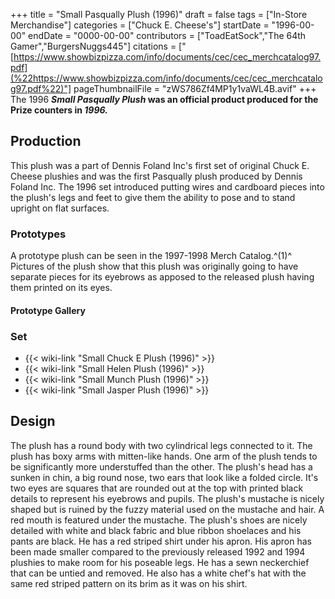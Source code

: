 +++
title = "Small Pasqually Plush (1996)"
draft = false
tags = ["In-Store Merchandise"]
categories = ["Chuck E. Cheese's"]
startDate = "1996-00-00"
endDate = "0000-00-00"
contributors = ["ToadEatSock","The 64th Gamer","BurgersNuggs445"]
citations = ["[https://www.showbizpizza.com/info/documents/cec/cec_merchcatalog97.pdf](%22https://www.showbizpizza.com/info/documents/cec/cec_merchcatalog97.pdf%22)"]
pageThumbnailFile = "zWS786Zf4MP1y1vaWL4B.avif"
+++
The 1996 ***Small Pasqually Plush* was an official product produced for the Prize counters in *1996.***

## Production

This plush was a part of Dennis Foland Inc's first set of original Chuck E. Cheese plushies and was the first Pasqually plush produced by Dennis Foland Inc.
The 1996 set introduced putting wires and cardboard pieces into the plush's legs and feet to give them the ability to pose and to stand upright on flat surfaces.

### Prototypes

A prototype plush can be seen in the 1997-1998 Merch Catalog.^(1)^ Pictures of the plush show that this plush was originally going to have separate pieces for its eyebrows as apposed to the released plush having them printed on its eyes.

#### Prototype Gallery

### Set

- {{< wiki-link "Small Chuck E Plush (1996)" >}}
- {{< wiki-link "Small Helen Plush (1996)" >}}
- {{< wiki-link "Small Munch Plush (1996)" >}}
- {{< wiki-link "Small Jasper Plush (1996)" >}}

## Design

The plush has a round body with two cylindrical legs connected to it. The plush has boxy arms with mitten-like hands. One arm of the plush tends to be significantly more understuffed than the other. The plush's head has a sunken in chin, a big round nose, two ears that look like a folded circle. It's two eyes are squares that are rounded out at the top with printed black details to represent his eyebrows and pupils. The plush's mustache is nicely shaped but is ruined by the fuzzy material used on the mustache and hair. A red mouth is featured under the mustache. The plush's shoes are nicely detailed with white and black fabric and blue ribbon shoelaces and his pants are black. He has a red striped shirt under his apron. His apron has been made smaller compared to the previously released 1992 and 1994 plushies to make room for his poseable legs. He has a sewn neckerchief that can be untied and removed. He also has a white chef's hat with the same red striped pattern on its brim as it was on his shirt.
